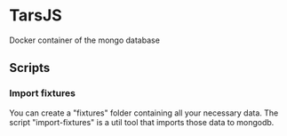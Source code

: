 # TarsJS
Docker container of the mongo database

## Scripts

### Import fixtures

You can create a "fixtures" folder containing all your necessary data. The script "import-fixtures" is a util tool that imports those data to mongodb.
